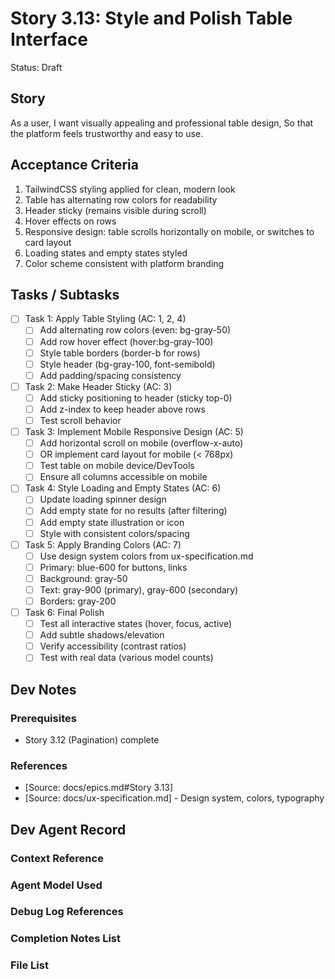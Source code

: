 # Story 3.13: Style and Polish Table Interface

Status: Draft

## Story

As a user,
I want visually appealing and professional table design,
So that the platform feels trustworthy and easy to use.

## Acceptance Criteria

1. TailwindCSS styling applied for clean, modern look
2. Table has alternating row colors for readability
3. Header sticky (remains visible during scroll)
4. Hover effects on rows
5. Responsive design: table scrolls horizontally on mobile, or switches to card layout
6. Loading states and empty states styled
7. Color scheme consistent with platform branding

## Tasks / Subtasks

- [ ] Task 1: Apply Table Styling (AC: 1, 2, 4)
  - [ ] Add alternating row colors (even: bg-gray-50)
  - [ ] Add row hover effect (hover:bg-gray-100)
  - [ ] Style table borders (border-b for rows)
  - [ ] Style header (bg-gray-100, font-semibold)
  - [ ] Add padding/spacing consistency

- [ ] Task 2: Make Header Sticky (AC: 3)
  - [ ] Add sticky positioning to header (sticky top-0)
  - [ ] Add z-index to keep header above rows
  - [ ] Test scroll behavior

- [ ] Task 3: Implement Mobile Responsive Design (AC: 5)
  - [ ] Add horizontal scroll on mobile (overflow-x-auto)
  - [ ] OR implement card layout for mobile (< 768px)
  - [ ] Test table on mobile device/DevTools
  - [ ] Ensure all columns accessible on mobile

- [ ] Task 4: Style Loading and Empty States (AC: 6)
  - [ ] Update loading spinner design
  - [ ] Add empty state for no results (after filtering)
  - [ ] Add empty state illustration or icon
  - [ ] Style with consistent colors/spacing

- [ ] Task 5: Apply Branding Colors (AC: 7)
  - [ ] Use design system colors from ux-specification.md
  - [ ] Primary: blue-600 for buttons, links
  - [ ] Background: gray-50
  - [ ] Text: gray-900 (primary), gray-600 (secondary)
  - [ ] Borders: gray-200

- [ ] Task 6: Final Polish
  - [ ] Test all interactive states (hover, focus, active)
  - [ ] Add subtle shadows/elevation
  - [ ] Verify accessibility (contrast ratios)
  - [ ] Test with real data (various model counts)

## Dev Notes

### Prerequisites
- Story 3.12 (Pagination) complete

### References
- [Source: docs/epics.md#Story 3.13]
- [Source: docs/ux-specification.md] - Design system, colors, typography

## Dev Agent Record

### Context Reference

### Agent Model Used

### Debug Log References

### Completion Notes List

### File List
